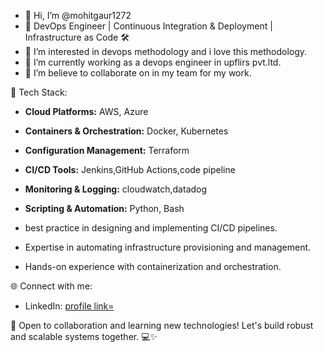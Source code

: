 - 👋 Hi, I’m @mohitgaur1272
- 🚀 DevOps Engineer | Continuous Integration & Deployment | Infrastructure as Code 🛠️
- 👀 I’m interested in devops methodology and i love this methodology.
- 🌱 I’m currently working as a devops engineer in upflirs pvt.ltd.
- 💞️ I’m believe to collaborate on in my team for my work.

🔧 Tech Stack:
- **Cloud Platforms:** AWS, Azure
- **Containers & Orchestration:** Docker, Kubernetes
- **Configuration Management:** Terraform
- **CI/CD Tools:** Jenkins,GitHub Actions,code pipeline
- **Monitoring & Logging:** cloudwatch,datadog
- **Scripting & Automation:** Python, Bash

- best practice in designing and implementing CI/CD pipelines.
- Expertise in automating infrastructure provisioning and management.
- Hands-on experience with containerization and orchestration.

🌐 Connect with me:
- LinkedIn: [profile link=](https://www.linkedin.com/in/mohti-gaur1272)


📢 Open to collaboration and learning new technologies! Let's build robust and scalable systems together. 💻✨
